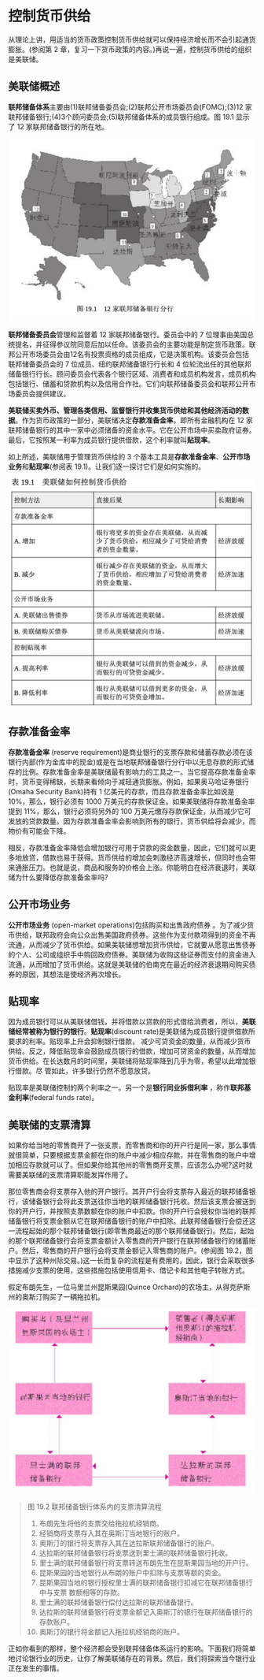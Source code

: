 # 控制货币供给

从理论上讲，用适当的货币政策控制货币供给就可以保持经济增长而不会引起通货膨胀。(参阅第 2 章，复习一下货币政策的内容。)再说一遍，控制货币供给的组织是美联储。

## 美联储概述

**联邦储备体系**主要由(1)联邦储备委员会;(2)联邦公开市场委员会(FOMC);(3)12 家联邦储备银行;(4)3个顾问委员会;(5)联邦储备体系的成员银行组成。图 19.1 显示了 12 家联邦储备银行的所在地。

![1](../../img/stock43.png)

**联邦储备委员会**管理和监督着 12 家联邦储备银行。委员会中的 7 位理事由美国总统提名，并征得参议院同意后加以任命。该委员会的主要功能是制定货币政策。联邦公开市场委员会由12名有投票资格的成员组成，它是决策机构。该委员会包括联邦储备委员会的 7 位成员、纽约联邦储备银行行长和 4 位轮流出任的其他联邦储备银行行长。顾问委员会代表各个银行区域、消费者和成员机构发言，成员机构包括银行、储蓄和贷款机构以及信用合作社。它们向联邦储备委员会和联邦公开市场委员会提供建议。

**美联储买卖外币、管理各类信用、监督银行并收集货币供给和其他经济活动的数据**。作为货币政策的一部分，美联储决定**存款准备金率**，即所有金融机构在 12 家联邦储备银行的其中一家中必须储备的资金水平。它在公开市场中买卖政府证券。最后，它按照某一利率为成员银行提供借款，这个利率就叫**贴现率**。

如上所述，美联储用于管理货币供给的 3 个基本工具是**存款准备金率**、**公开市场业务**和**贴现率**(参阅表 19.1)。让我们逐一探讨它们是如何实施的。

![1](../../img/stock44.png)

## 存款准备金率

**存款准备金率** (reserve requirement)是商业银行的支票存款和储蓄存款必须在该银行内部(作为金库中的现金)或是在当地联邦储备银行分行中以无息存款的形式储存的比例。存款准备金率是美联储最有影响力的工具之一。当它提高存款准备金率时，货币变得稀缺，长期来看倾向于减轻通货膨胀。例如，如果奥马哈证券银行(Omaha Security Bank)持有 1 亿美元的存款，而且存款准备金率比如说是 10%，那么，银行必须有 1000 万美元的存款保证金。如果美联储将存款准备金率提到 11%，那么，银行必须将另外的 100 万美元缴存存款保证金，从而减少它可发放的贷款数量。因为存款准备金率会影响到所有的银行，货币供给将会减少，而物价有可能会下降。

相反，存款准备金率降低会增加银行可用于贷款的资金数量，因此，它们就可以更多地放贷，借款也易于获得。货币供给的增加会刺激经济高速增长，但同时也会带来通胀压力。也就是说，商品和服务的价格会上涨。你能明白在经济衰退时，美联储为什么要降低存款准备金率吗?

## 公开市场业务

**公开市场业务** (open-market operations)包括购买和出售政府债券 。为了减少货币供给，联邦政府会向公众出售美国政府债券。这些作为支付款项得到的资金不再流通，从而减少了货币供给。如果美联储想增加货币供给，它就要从愿意出售债券的个人、公司或组织手中购回政府债券。美联储为收购这些证券而支付的资金进入流通，从而增加了货币供给。这就是美联储的伯南克在最近的经济衰退期间购买债券的原因，其想法是使经济再次增长。

## 贴现率

因为成员银行可以从美联储借钱，并将借款以贷款的形式借给消费者，所以，**美联储经常被称为银行的银行**。**贴现率**(discount rate)是美联储为成员银行提供借款所要求的利率。贴现率上升会抑制银行借款， 减少可贷资金的数量，从而减少货币供给。反之，降低贴现率会鼓励成员银行的借款，增加可贷资金的数量，从而增加货币供给。在长达数月的时间里，美联储将贴现率降到几乎为零，希望以此增加银行借款。尽 管如此，许多银行仍然不愿意放贷。

贴现率是美联储控制的两个利率之一。另一个是**银行同业拆借利率** ，称作**联邦基金利率**(federal funds rate)。

## 美联储的支票清算

如果你给当地的零售商开了一张支票，而零售商和你的开户行是同一家，那么事情就很简单，只要根据支票金额在你的账户中减少相应存款，并在零售商的账户中增加相应存款就可以了。但如果你给其他州的零售商开支票，应该怎么办呢?这时就需要美联储的支票清算职能发挥作用了。

那位零售商会将支票存入他的开户银行。其开户行会将支票存入最近的联邦储备银行，该储备银行会将此支票送往你当地的联邦储备银行托收。然后该支票会被送到你的开户行，并按照支票数额在你的账户中扣款。你的开户行会授权你当地的联邦储备银行将支票金额从它在联邦储备银行的账户中扣除。此联邦储备银行会偿还这一流程起始的那个联邦储备银行(即零售商最近的那个联邦储备银行)。然后，起始的那个联邦储备银行会将支票金额计入零售商的开户银行在联邦储备银行的储蓄账户。然后，零售商的开户银行会将支票金额记入零售商的账户。(参阅图 19.2，图中显示了这种州际交易。)这一长而复杂的流程是有费用的，因此，银行会采取很多措施减少支票的使用，这些措施包括使用信用卡、借记卡和其他电子转账方式。

假定布朗先生，一位马里兰州昆斯果园(Quince Orchard)的农场主，从得克萨斯州的奥斯汀购买了一辆拖拉机。

![1](../../img/stock45.png)

>
> 图 19.2 联邦储备银行体系内的支票清算流程
>
> 1. 布朗先生将他的支票交给拖拉机经销商。
> 2. 经销商将支票存入其在奥斯汀当地银行的账户。
> 3. 奥斯汀的银行将支票存入其在达拉斯联邦储备银行的账户。
> 4. 达拉斯的联邦储备银行将支票送到里士满的联邦储备银行托收。
> 5. 里士满的联邦储备银行将支票转送布朗先生在昆斯果园当地的开户行。
> 6. 昆斯果园的当地银行从布朗的账户中扣除与支票等额的资金。
> 7. 昆斯果园当地的银行授权里士满的联邦储备银行扣减它在联邦储备银行中与支票 数额相等的存款。
> 8. 里士满的联邦储备银行偿付达拉斯的联邦储备银行。
> 9. 达拉斯的联邦储备银行将支票金额记入奥斯汀的银行在联邦储备银行的存款账户。
> 10. 奥斯汀的银行将金额记入拖拉机经销商的账户。

正如你看到的那样，整个经济都会受到联邦储备体系运行的影响。下面我们将简单地讨论银行业的历史，让你了解美联储存在的背景。然后，我们将探索当今银行业正在发生的事情。
